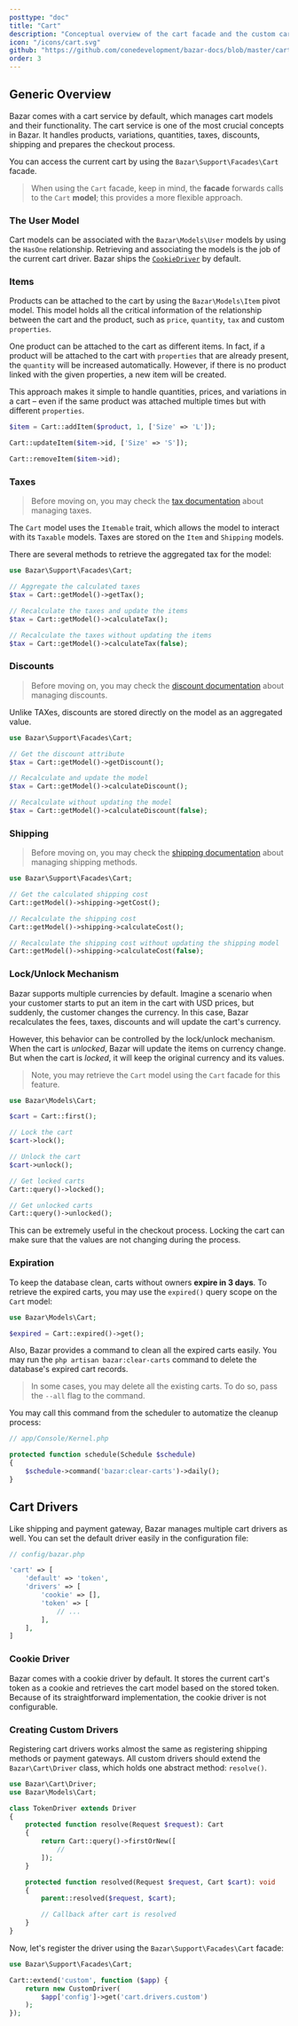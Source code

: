 ```yaml
---
posttype: "doc"
title: "Cart"
description: "Conceptual overview of the cart facade and the custom cart drivers."
icon: "/icons/cart.svg"
github: "https://github.com/conedevelopment/bazar-docs/blob/master/cart.md"
order: 3
---
```


## Generic Overview

Bazar comes with a cart service by default, which manages cart models and their functionality. The cart service is one of the most crucial concepts in Bazar. It handles products, variations, quantities, taxes, discounts, shipping and prepares the checkout process.

You can access the current cart by using the `Bazar\Support\Facades\Cart` facade.

> When using the `Cart` facade, keep in mind, the **facade** forwards calls to the `Cart` **model**; this provides a more flexible approach.

### The User Model

Cart models can be associated with the `Bazar\Models\User` models by using the `HasOne` relationship. Retrieving and associating the models is the job of the current cart driver. Bazar ships the [`CookieDriver`](#cookie-driver) by default.

### Items

Products can be attached to the cart by using the `Bazar\Models\Item` pivot model. This model holds all the critical information of the relationship between the cart and the product, such as `price`, `quantity`, `tax` and custom `properties`.

One product can be attached to the cart as different items. In fact, if a product will be attached to the cart with `properties` that are already present, the `quantity` will be increased automatically. However, if there is no product linked with the given properties, a new item will be created.

This approach makes it simple to handle quantities, prices, and variations in a cart – even if the same product was attached multiple times but with different `properties`.

```php
$item = Cart::addItem($product, 1, ['Size' => 'L']);

Cart::updateItem($item->id, ['Size' => 'S']);

Cart::removeItem($item->id);
```

### Taxes

> Before moving on, you may check the [tax documentation](/docs/tax) about managing taxes.

The `Cart` model uses the `Itemable` trait, which allows the model to interact with its `Taxable` models. Taxes are stored on the `Item` and `Shipping` models.

There are several methods to retrieve the aggregated tax for the model:

```php
use Bazar\Support\Facades\Cart;

// Aggregate the calculated taxes
$tax = Cart::getModel()->getTax();

// Recalculate the taxes and update the items
$tax = Cart::getModel()->calculateTax();

// Recalculate the taxes without updating the items
$tax = Cart::getModel()->calculateTax(false);
```

### Discounts

> Before moving on, you may check the [discount documentation](/docs/discount) about managing discounts.

Unlike TAXes, discounts are stored directly on the model as an aggregated value.

```php
use Bazar\Support\Facades\Cart;

// Get the discount attribute
$tax = Cart::getModel()->getDiscount();

// Recalculate and update the model
$tax = Cart::getModel()->calculateDiscount();

// Recalculate without updating the model
$tax = Cart::getModel()->calculateDiscount(false);
```

### Shipping

> Before moving on, you may check the [shipping documentation](/docs/shipping) about managing shipping methods.

```php
use Bazar\Support\Facades\Cart;

// Get the calculated shipping cost
Cart::getModel()->shipping->getCost();

// Recalculate the shipping cost
Cart::getModel()->shipping->calculateCost();

// Recalculate the shipping cost without updating the shipping model
Cart::getModel()->shipping->calculateCost(false);
```

### Lock/Unlock Mechanism

Bazar supports multiple currencies by default. Imagine a scenario when your customer starts to put an item in the cart with USD prices, but suddenly, the customer changes the currency. In this case, Bazar recalculates the fees, taxes, discounts and will update the cart's currency.

However, this behavior can be controlled by the lock/unlock mechanism. When the cart is *unlocked*, Bazar will update the items on currency change. But when the cart is *locked*, it will keep the original currency and its values.

> Note, you may retrieve the `Cart` model using the `Cart` facade for this feature.

```php
use Bazar\Models\Cart;

$cart = Cart::first();

// Lock the cart
$cart->lock();

// Unlock the cart
$cart->unlock();

// Get locked carts
Cart::query()->locked();

// Get unlocked carts
Cart::query()->unlocked();
```

This can be extremely useful in the checkout process. Locking the cart can make sure that the values are not changing during the process.

### Expiration

To keep the database clean, carts without owners **expire in 3 days**. To retrieve the expired carts, you may use the `expired()` query scope on the `Cart` model:

```php
use Bazar\Models\Cart;

$expired = Cart::expired()->get();
```

Also, Bazar provides a command to clean all the expired carts easily. You may run the `php artisan bazar:clear-carts` command to delete the database's expired cart records.

> In some cases, you may delete all the existing carts. To do so, pass the `--all` flag to the command.

You may call this command from the scheduler to automatize the cleanup process:

```php
// app/Console/Kernel.php

protected function schedule(Schedule $schedule)
{
    $schedule->command('bazar:clear-carts')->daily();
}
```

## Cart Drivers

Like shipping and payment gateway, Bazar manages multiple cart drivers as well. You can set the default driver easily in the configuration file:

```php
// config/bazar.php

'cart' => [
    'default' => 'token',
    'drivers' => [
        'cookie' => [],
        'token' => [
            // ...
        ],
    ],
]
```

### Cookie Driver

Bazar comes with a cookie driver by default. It stores the current cart's token as a cookie and retrieves the cart model based on the stored token. Because of its straightforward implementation, the cookie driver is not configurable.

### Creating Custom Drivers

Registering cart drivers works almost the same as registering shipping methods or payment gateways. All custom drivers should extend the `Bazar\Cart\Driver` class, which holds one abstract method: `resolve()`.

```php
use Bazar\Cart\Driver;
use Bazar\Models\Cart;

class TokenDriver extends Driver
{
    protected function resolve(Request $request): Cart
    {
        return Cart::query()->firstOrNew([
            //
        ]);
    }

    protected function resolved(Request $request, Cart $cart): void
    {
        parent::resolved($request, $cart);

        // Callback after cart is resolved
    }
}
```

Now, let's register the driver using the `Bazar\Support\Facades\Cart` facade:

```php
use Bazar\Support\Facades\Cart;

Cart::extend('custom', function ($app) {
    return new CustomDriver(
        $app['config']->get('cart.drivers.custom')
    );
});
```
